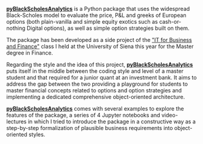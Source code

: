 [**pyBlackScholesAnalytics**](https://github.com/gabrielepompa88/pyBlackScholesAnalytics) is a Python package that uses the widespread Black-Scholes model 
to evaluate the price, P&L and greeks of European options (both plain-vanilla and simple equity exotics 
such as cash-or-nothing Digital options), as well as simple option strategies built on them.

The package has been developed as a side project of the ["IT for Business and Finance"](https://github.com/gabrielepompa88/IT-For-Business-And-Finance-2019-20) class 
I held at the University of Siena this year for the Master degree in Finance.

Regarding the style and the idea of this project, [**pyBlackScholesAnalytics**](https://github.com/gabrielepompa88/pyBlackScholesAnalytics) 
puts itself in the middle between the coding style and level of a master student and that required 
for a junior quant at an investment bank. It aims to address the gap between the two providing a playground 
for students to master financial concepts related to options and option strategies and implementing a dedicated comprehensive
object-oriented architecture.

[**pyBlackScholesAnalytics**](https://github.com/gabrielepompa88/pyBlackScholesAnalytics) comes with several examples to explore the features of the package, a series of 4 Jupyter notebooks 
and video-lectures in which I tried to introduce the package in a constructive way as a step-by-step formalization of plausible
business requirements into object-oriented styles.
